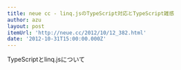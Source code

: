 ```yaml
---
title: neue cc - linq.jsのTypeScript対応とTypeScript雑感
author: azu
layout: post
itemUrl: 'http://neue.cc/2012/10/12_382.html'
date: '2012-10-31T15:00:00.000Z'
---
```

TypeScriptとlinq.jsについて
